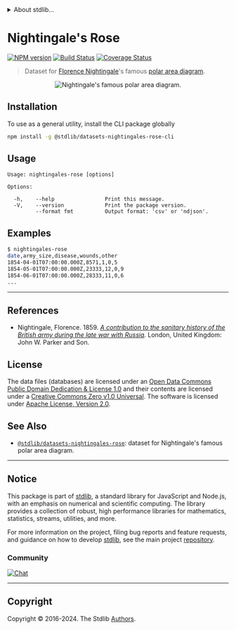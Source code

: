 <!--

@license Apache-2.0

Copyright (c) 2018 The Stdlib Authors.

Licensed under the Apache License, Version 2.0 (the "License");
you may not use this file except in compliance with the License.
You may obtain a copy of the License at

   http://www.apache.org/licenses/LICENSE-2.0

Unless required by applicable law or agreed to in writing, software
distributed under the License is distributed on an "AS IS" BASIS,
WITHOUT WARRANTIES OR CONDITIONS OF ANY KIND, either express or implied.
See the License for the specific language governing permissions and
limitations under the License.

-->


<details>
  <summary>
    About stdlib...
  </summary>
  <p>We believe in a future in which the web is a preferred environment for numerical computation. To help realize this future, we've built stdlib. stdlib is a standard library, with an emphasis on numerical and scientific computation, written in JavaScript (and C) for execution in browsers and in Node.js.</p>
  <p>The library is fully decomposable, being architected in such a way that you can swap out and mix and match APIs and functionality to cater to your exact preferences and use cases.</p>
  <p>When you use stdlib, you can be absolutely certain that you are using the most thorough, rigorous, well-written, studied, documented, tested, measured, and high-quality code out there.</p>
  <p>To join us in bringing numerical computing to the web, get started by checking us out on <a href="https://github.com/stdlib-js/stdlib">GitHub</a>, and please consider <a href="https://opencollective.com/stdlib">financially supporting stdlib</a>. We greatly appreciate your continued support!</p>
</details>

# Nightingale's Rose

[![NPM version][npm-image]][npm-url] [![Build Status][test-image]][test-url] [![Coverage Status][coverage-image]][coverage-url] <!-- [![dependencies][dependencies-image]][dependencies-url] -->

> Dataset for [Florence Nightingale][nightingale]'s famous [polar area diagram][polar-area-diagram].

<section class="intro">

<!-- <image class="image" align="center" alt="Nightingale's famous polar area diagram."> -->

<div class="image" align="center">
    <img src="https://cdn.jsdelivr.net/gh/stdlib-js/stdlib@aeef456ddeeb9af2a4d17f11cb0e002fa5e535d6/lib/node_modules/%40stdlib/datasets/nightingales-rose/docs/img/charts.png" alt="Nightingale's famous polar area diagram.">
    <br>
</div>

<!-- </image> -->

</section>

<!-- /.intro -->









<section class="cli">



<section class="installation">

## Installation

To use as a general utility, install the CLI package globally

```bash
npm install -g @stdlib/datasets-nightingales-rose-cli
```

</section>

<!-- CLI usage documentation. -->

<section class="usage">

## Usage

```text
Usage: nightingales-rose [options]

Options:

  -h,    --help                Print this message.
  -V,    --version             Print the package version.
         --format fmt          Output format: 'csv' or 'ndjson'.
```

</section>

<!-- /.usage -->



<section class="examples">

## Examples

```bash
$ nightingales-rose
date,army_size,disease,wounds,other
1854-04-01T07:00:00.000Z,8571,1,0,5
1854-05-01T07:00:00.000Z,23333,12,0,9
1854-06-01T07:00:00.000Z,28333,11,0,6
...
```

</section>

<!-- /.examples -->

</section>

<!-- /.cli -->

* * *

<section class="references">

## References

-   Nightingale, Florence. 1859. [_A contribution to the sanitary history of the British army during the late war with Russia_][@nightingale:1859a]. London, United Kingdom: John W. Parker and Son. 

</section>

<!-- /.references -->

<!-- <license> -->

## License

The data files (databases) are licensed under an [Open Data Commons Public Domain Dedication & License 1.0][pddl-1.0] and their contents are licensed under a [Creative Commons Zero v1.0 Universal][cc0]. The software is licensed under [Apache License, Version 2.0][apache-license].

<!-- </license> -->

<!-- Section for related `stdlib` packages. Do not manually edit this section, as it is automatically populated. -->

<section class="related">

## See Also

-   <span class="package-name">[`@stdlib/datasets-nightingales-rose`][@stdlib/datasets-nightingales-rose]</span><span class="delimiter">: </span><span class="description">dataset for Nightingale's famous polar area diagram.</span>


</section>

<!-- /.related -->

<!-- Section for all links. Make sure to keep an empty line after the `section` element and another before the `/section` close. -->


<section class="main-repo" >

* * *

## Notice

This package is part of [stdlib][stdlib], a standard library for JavaScript and Node.js, with an emphasis on numerical and scientific computing. The library provides a collection of robust, high performance libraries for mathematics, statistics, streams, utilities, and more.

For more information on the project, filing bug reports and feature requests, and guidance on how to develop [stdlib][stdlib], see the main project [repository][stdlib].

### Community

[![Chat][chat-image]][chat-url]

---

## Copyright

Copyright &copy; 2016-2024. The Stdlib [Authors][stdlib-authors].

</section>

<!-- /.stdlib -->

<!-- Section for all links. Make sure to keep an empty line after the `section` element and another before the `/section` close. -->

<section class="links">

[npm-image]: http://img.shields.io/npm/v/@stdlib/datasets-nightingales-rose-cli.svg
[npm-url]: https://npmjs.org/package/@stdlib/datasets-nightingales-rose-cli

[test-image]: https://github.com/stdlib-js/datasets-nightingales-rose@v0.2.1/actions/workflows/test.yml/badge.svg?branch=v0.2.1
[test-url]: https://github.com/stdlib-js/datasets-nightingales-rose@v0.2.1/actions/workflows/test.yml?query=branch:v0.2.1

[coverage-image]: https://img.shields.io/codecov/c/github/stdlib-js/datasets-nightingales-rose@v0.2.1/main.svg
[coverage-url]: https://codecov.io/github/stdlib-js/datasets-nightingales-rose@v0.2.1?branch=main

<!--

[dependencies-image]: https://img.shields.io/david/stdlib-js/datasets-nightingales-rose@v0.2.1.svg
[dependencies-url]: https://david-dm.org/stdlib-js/datasets-nightingales-rose@v0.2.1/main

-->

[chat-image]: https://img.shields.io/gitter/room/stdlib-js/stdlib.svg
[chat-url]: https://app.gitter.im/#/room/#stdlib-js_stdlib:gitter.im

[stdlib]: https://github.com/stdlib-js/stdlib

[stdlib-authors]: https://github.com/stdlib-js/stdlib/graphs/contributors

[cli-section]: https://github.com/stdlib-js/datasets-nightingales-rose@v0.2.1#cli
[cli-url]: https://github.com/stdlib-js/datasets-nightingales-rose@v0.2.1/tree/cli
[@stdlib/datasets-nightingales-rose]: https://github.com/stdlib-js/datasets-nightingales-rose@v0.2.1/tree/main

[umd]: https://github.com/umdjs/umd
[es-module]: https://developer.mozilla.org/en-US/docs/Web/JavaScript/Guide/Modules

[deno-url]: https://github.com/stdlib-js/datasets-nightingales-rose@v0.2.1/tree/deno
[deno-readme]: https://github.com/stdlib-js/datasets-nightingales-rose@v0.2.1/blob/deno/README.md
[umd-url]: https://github.com/stdlib-js/datasets-nightingales-rose@v0.2.1/tree/umd
[umd-readme]: https://github.com/stdlib-js/datasets-nightingales-rose@v0.2.1/blob/umd/README.md
[esm-url]: https://github.com/stdlib-js/datasets-nightingales-rose@v0.2.1/tree/esm
[esm-readme]: https://github.com/stdlib-js/datasets-nightingales-rose@v0.2.1/blob/esm/README.md
[branches-url]: https://github.com/stdlib-js/datasets-nightingales-rose@v0.2.1/blob/main/branches.md

[nightingale]: https://en.wikipedia.org/wiki/Florence_Nightingale

[polar-area-diagram]: https://en.wikipedia.org/wiki/Polar_area_diagram

[@nightingale:1859a]: https://curiosity.lib.harvard.edu/contagion/catalog/36-990101646750203941

[csv]: https://tools.ietf.org/html/rfc4180

[ndjson]: http://specs.frictionlessdata.io/ndjson/

[pddl-1.0]: http://opendatacommons.org/licenses/pddl/1.0/

[cc0]: https://creativecommons.org/publicdomain/zero/1.0

[apache-license]: https://www.apache.org/licenses/LICENSE-2.0

</section>

<!-- /.links -->

